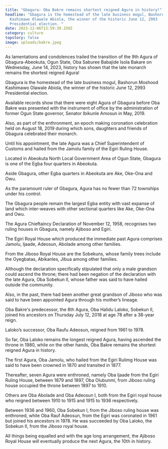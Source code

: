 ```yaml
---
title: "Gbagura: Oba Bakre remains shortest reigned Agura in history!"
headline: "Gbagura is the homestead of the late business mogul, Bashorun Moshood
  Kashimawo Olawale Abiola, the winner of the historic June 12, 2993
  Presidential election. "
date: 2023-12-06T13:59:39.250Z
category: culture
topstory: false
image: uploads/bakre.jpeg
---
```

As lamentations and condolences trailed the transition of the 9th Agura of Gbagura-Abeokuta, Ogun State, Oba Saburee Babajide Isola Bakare on Wednesday,  June 14, 2023, history has shown that the late monarch remains the shortest reigned Agura!



Gbagura is the homestead of the late business mogul, Bashorun Moshood Kashimawo Olawale Abiola, the winner of the historic June 12, 2993 Presidential election. 



Available records show that there were eight Agura of Gbagura before Oba Bakre was presented with the instrument of office by the administration of former Ogun State governor, Senator Ibikunle Amosun in May, 2019.



Also, as part of the enthronment, an epoch making coronation celebration held on August 18, 2019 during which sons, daughters and friends of Gbagura celebrated their monarch.



Until his appointment, the late Agura was a Chief Superintendent of Customs and hailed from the Jamolu family of the Egiri Ruling House. 



Located in Abeokuta North Local Government Area of Ogun State, Gbagura is one of the Egba four quarters in Abeokuta.



Aside Gbagura, other Egba quarters in Abeokuta are Ake, Oke-Ona and Owu.



As the paramount ruler of Gbagura,  Agura has no fewer than 72 townships under his control.



The Gbagura people remain the largest Egba entity with vast expanse of land which inter-weaves with other sectional quarters like Ake, Oke-Ona and Owu.



The Agura Chieftaincy Declaration of November 12, 1958, recognises two ruling houses in Gbagura, namely Ajiboso and Egiri.



The Egiri Royal House which produced the immediate past Agura comprises Jamolu, Ijaade, Adeosun, Abolade among other families.



From the Jiboso Royal House are the Sobekuns, whose family trees include the Oyegbatas, Abikanles, Jibua among other families.



Although the declaration specifically stipulated that only a male grandson could ascend the throne; there had been negation of the declaration with the late Agura, Oba Sobekun II, whose father was said to have hailed outside the community.



Also, in the past, there had been another great grandson of Jiboso who was said to have been appointed Agura through his mother’s lineage. 



Oba Bakre's predecessor, the 8th Agura, Oba Halidu Laloko, Sobekun II, joined his ancestors on Thursday July 12, 2018 at age 78 after a 38-year reign.



Laloko’s successor, Oba Raufu Adeosun, reigned from 1961 to 1978. 



So far, Oba Laloko remains the longest reigned Agura, having ascended the throne in 1980, while on the other hands,  Oba Bakre remains the shortest reigned Agura in history.



The first Agura, Oba Jamolu, who hailed from the Egiri Rulimg House was said to have been crowned in 1870 and transited in 1877.



Thereafter, seven Agura were enthroned, namely Oba Ijaade from the Egiri Ruling House, between 1879 and 1897, Oba Olubunmi, from Jiboso ruling house occupied the throne between 1897 to 1910.



Others are Oba Abolade and Oba Adeosun I, both from the Egiri royal house who reigned between 1910 to 1915 and 1915 to 1936 respectively. 



Between 1936 and 1960, Oba Sobekun I, from the Jiboso ruling house was enthroned, while Oba Rauf Adeosun, from the Egiri was coronated in 1961 but joined his ancestors in 1978. He was succeeded by Oba Laloko, the Sobekun II, from the Jiboso royal house.



All things being equalled and with the age long arrangement, the Ajiboso Royal House will eventually produce the next Agura, the 10th in history.